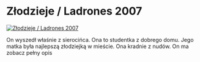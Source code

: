 Złodzieje / Ladrones 2007 
=============
[![Złodzieje / Ladrones 2007 ](http://vidos.pl/images/player.gif)](http://vidos.pl/zlodzieje-ladrones-2007)

 On wyszedł właśnie z sierocińca. Ona to studentka z dobrego domu. Jego matka była najlepszą złodziejką w mieście. Ona kradnie z nudów. On ma zobacz pełny opis

